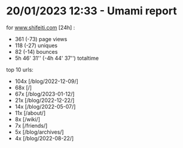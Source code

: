 # 20/01/2023 12:33 - Umami report
for www.shifeiti.com [24h] :

 - 361 (-73) page views
 - 118 (-27) uniques
 - 82 (-14) bounces
 - 5h 46' 31'' (-4h 44' 37'') totaltime


top 10 urls:
 - 104x [/blog/2022-12-09/]
 - 68x [/]
 - 67x [/blog/2023-01-12/]
 - 21x [/blog/2022-12-22/]
 - 14x [/blog/2022-05-07/]
 - 11x [/about/]
 - 8x [/wiki/]
 - 7x [/friends/]
 - 5x [/blog/archives/]
 - 4x [/blog/2022-08-22/]


